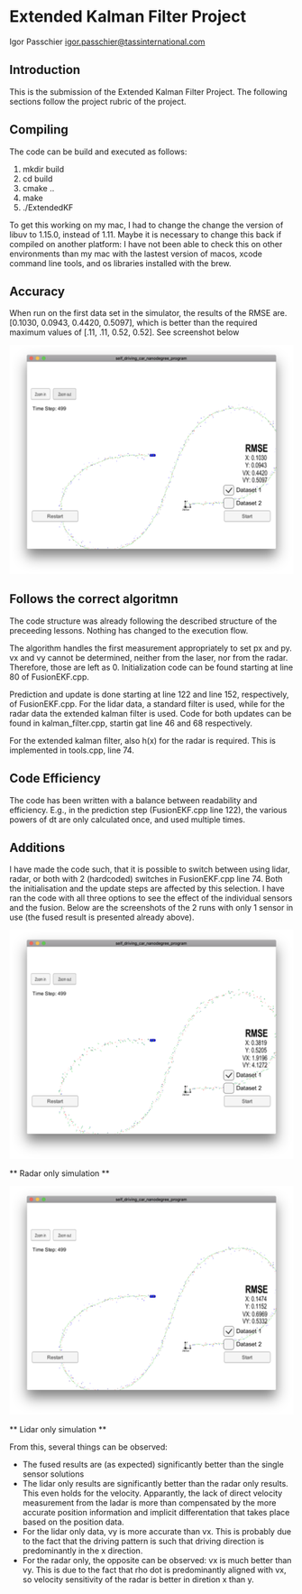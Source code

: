 # Extended Kalman Filter Project 

Igor Passchier
igor.passchier@tassinternational.com

## Introduction
This is the submission of the Extended Kalman Filter Project. The following sections follow the project rubric of the project.

## Compiling
The code can be build and executed as follows:

1. mkdir build
2. cd build
3. cmake ..
4. make
5. ./ExtendedKF

To get this working on my mac, I had to change the change the version of libuv to 1.15.0, instead of 1.11. Maybe it is necessary to change this back if compiled on another platform: I have not been able to check this on other environments than my mac with the lastest version of macos, xcode command line tools, and os libraries installed with the brew.

## Accuracy

When run on the first data set in the simulator, the results of the RMSE are. [0.1030, 0.0943, 0.4420, 0.5097], which is better than the required maximum values of [.11, .11, 0.52, 0.52]. See screenshot below

![performance](Docs/combined.png)

## Follows the correct algoritmn
The code structure was already following the described structure of the preceeding lessons. Nothing has changed to the execution flow.

The algorithm handles the first measurement appropriately to set px and py. vx and vy cannot be determined, neither from the laser, nor from the radar. Therefore, those are left as 0. Initialization code can be found starting at line 80 of FusionEKF.cpp.

Prediction and update is done starting at line 122 and line 152, respectively, of FusionEKF.cpp. For the lidar data, a standard filter is used, while for the radar data the extended kalman filter is used. Code for both updates can be found in kalman_filter.cpp, startin gat line 46 and 68 respectively.

For the extended kalman filter, also h(x) for the radar is required. This is implemented in tools.cpp, line 74.                 

## Code Efficiency
The code has been written with a balance between readability and efficiency. E.g., in the prediction step (FusionEKF.cpp line 122), the various powers of dt are only calculated once, and used multiple times.

## Additions
I have made the code such, that it is possible to switch between using lidar, radar, or both with 2 (hardcoded) switches in FusionEKF.cpp line 74. Both the initialisation and the update steps are affected by this selection. I have ran the code with all three options to see the effect of the individual sensors and the fusion. Below are the screenshots of the 2 runs with only 1 sensor in use (the fused result is presented already above).

![radar](Docs/radar.png)

** Radar only simulation **

![lidar](Docs/lidar.png)

** Lidar only simulation **

From this, several things can be observed:

* The fused results are (as expected) significantly better than the single sensor solutions
* The lidar only results are significantly better than the radar only results. This even holds for the velocity. Apparantly, the lack of direct velocity measurement from the ladar is more than compensated by the more accurate position information and implicit differentation that takes place based on the position data.
* For the lidar only data, vy is more accurate than vx. This is probably due to the fact that the driving pattern is such that driving direction is predominantly in the x direction.
* For the radar only, the opposite can be observed: vx is much better than vy. This is due to the fact that rho dot is predominantly aligned with vx, so velocity sensitivity of the radar is better in diretion x than y.

